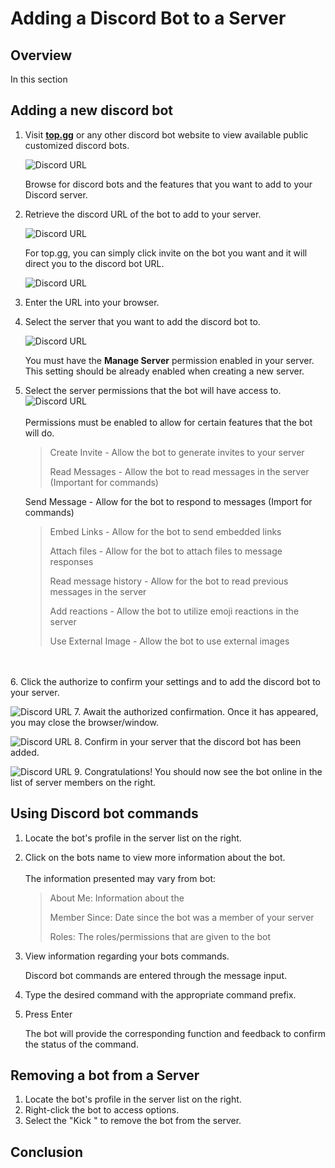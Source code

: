 # Adding a Discord Bot to a Server

## Overview
In this section

## Adding a new discord bot

1. Visit [<b>top.gg</b>](https://top.gg/) or any other discord bot website to view available public customized discord bots.

    ![Discord URL](./assets/taskTwo/Step1.png) 

    Browse for discord bots and the features that you want to add to your Discord server.

2. Retrieve the discord URL of the bot to add to your server.
    
    ![Discord URL](./assets/taskTwo/Step2.png)

    For top.gg, you can simply click invite on the bot you want and it will direct you to the discord bot URL.

    ![Discord URL](./assets/taskTwo/Step2.1.png)


3. Enter the URL into your browser.


4. Select the server that you want to add the discord bot to. 

    ![Discord URL](./assets/taskTwo/Step3.png)

    You must have the **Manage Server** permission enabled in your server. This setting should be already enabled when creating a new server. 

5. Select the server permissions that the bot will have access to.  
![Discord URL](./assets/taskTwo/Step4.png)
<br></br>
Permissions must be enabled to allow for certain features that the bot will do.

    > Create Invite - Allow the bot to generate invites to your server
    >
    > Read Messages - Allow the bot to read messages in the server (Important for  commands)
    >
    Send Message - Allow for the bot to respond to messages (Import for commands)
    >
    > Embed Links - Allow for the bot to send embedded links
    >
    > Attach files - Allow for the bot to attach files to message responses
    >
    > Read message history - Allow for the bot to read previous messages in the server
    >
    > Add reactions - Allow the bot to utilize emoji reactions in the server
    >
    > Use External Image - Allow the bot to use external images
    >

<br></br>
6. Click the authorize to confirm your settings and to add the discord bot to your server.

![Discord URL](./assets/taskTwo/Step5.png)
7. Await the authorized confirmation. Once it has appeared, you may close the browser/window. 

![Discord URL](./assets/taskTwo/Step6.png)
8. Confirm in your server that the discord bot has been added. 

![Discord URL](./assets/taskTwo/Step6.png)
9. Congratulations! You should now see the bot online in the list of server members on the right.

## Using Discord bot commands

1. Locate the bot's profile in the server list on the right.
2. Click on the bots name to view more information about the bot.
    <br></br>
    The information presented may vary from bot:
    
    > About Me: Information about the 
    >
    > Member Since: Date since the bot was a member of your server
    >
    > Roles: The roles/permissions that are given to the bot
    >
3. View information regarding your bots commands.

    Discord bot commands are entered through the message input.

4. Type the desired command with the appropriate command prefix.

5. Press Enter

    The bot will provide the corresponding function and feedback to confirm the status of the command.

## Removing a bot from a Server

1. Locate the bot's profile in the server list on the right.
2. Right-click the bot to access options.
3. Select the "Kick <BOT NAME>" to remove the bot from the server.

## Conclusion